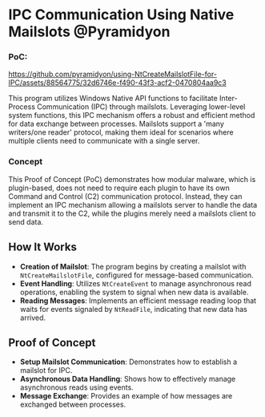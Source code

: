 # IPC Communication Using Native Mailslots @Pyramidyon

### PoC:
https://github.com/pyramidyon/using-NtCreateMailslotFile-for-IPC/assets/88564775/32d6746e-f490-43f3-acf2-0470804aa9c3

This program utilizes Windows Native API functions to facilitate Inter-Process Communication (IPC) through mailslots. Leveraging lower-level system functions, this IPC mechanism offers a robust and efficient method for data exchange between processes. Mailslots support a 'many writers/one reader' protocol, making them ideal for scenarios where multiple clients need to communicate with a single server.

### Concept
This Proof of Concept (PoC) demonstrates how modular malware, which is plugin-based, does not need to require each plugin to have its own Command and Control (C2) communication protocol. Instead, they can implement an IPC mechanism allowing a mailslots server to handle the data and transmit it to the C2, while the plugins merely need a mailslots client to send data.

## How It Works
- **Creation of Mailslot**: The program begins by creating a mailslot with `NtCreateMailslotFile`, configured for message-based communication.
- **Event Handling**: Utilizes `NtCreateEvent` to manage asynchronous read operations, enabling the system to signal when new data is available.
- **Reading Messages**: Implements an efficient message reading loop that waits for events signaled by `NtReadFile`, indicating that new data has arrived.

## Proof of Concept
- **Setup Mailslot Communication**: Demonstrates how to establish a mailslot for IPC.
- **Asynchronous Data Handling**: Shows how to effectively manage asynchronous reads using events.
- **Message Exchange**: Provides an example of how messages are exchanged between processes.
